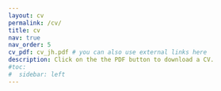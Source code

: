 ```yaml
---
layout: cv
permalink: /cv/
title: cv
nav: true
nav_order: 5
cv_pdf: cv_jh.pdf # you can also use external links here
description: Click on the the PDF button to download a CV.
#toc:
#  sidebar: left
---
```

